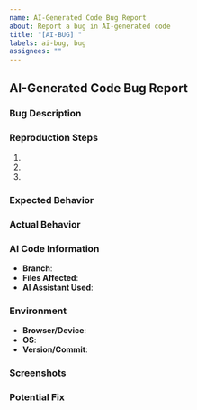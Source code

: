 ```yaml
---
name: AI-Generated Code Bug Report
about: Report a bug in AI-generated code
title: "[AI-BUG] "
labels: ai-bug, bug
assignees: ""
---
```


## AI-Generated Code Bug Report

### Bug Description
<!-- Provide a clear and concise description of the bug -->

### Reproduction Steps
1. <!-- First Step -->
2. <!-- Second Step -->
3. <!-- and so on... -->

### Expected Behavior
<!-- What you expected to happen -->

### Actual Behavior
<!-- What actually happened -->

### AI Code Information
- **Branch**: <!-- The branch containing the AI-generated code (e.g., ai-gen/feature-name) -->
- **Files Affected**: <!-- List of files with the issue -->
- **AI Assistant Used**: <!-- The AI assistant that generated the code -->

### Environment
- **Browser/Device**: <!-- If applicable -->
- **OS**: <!-- If applicable -->
- **Version/Commit**: <!-- Commit hash or version when the bug was found -->

### Screenshots
<!-- If applicable, add screenshots to help explain your problem -->

### Potential Fix
<!-- If you have suggestions on how to fix the issue --> 